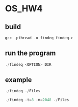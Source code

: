 # OS_HW4

## build
```c
gcc -pthread -o findeq findeq.c
```
## run the program
```c
./findeq <OPTION> DIR
```
## example
```c
./findeq ./Files
```

```c
./findeq -t=8 -m=2048 ./Files
```
